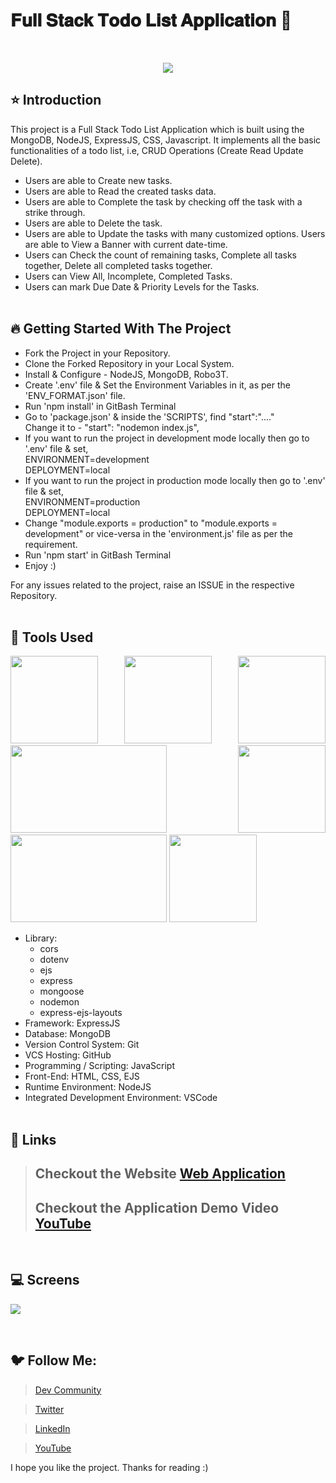 # 𝐅𝐮𝐥𝐥 𝐒𝐭𝐚𝐜𝐤 𝐓𝐨𝐝𝐨 𝐋𝐢𝐬𝐭 𝐀𝐩𝐩𝐥𝐢𝐜𝐚𝐭𝐢𝐨𝐧 🚀

<br/>
<p align="center">
<img src="https://user-images.githubusercontent.com/76626529/185441736-3de3ccec-045d-42b2-9533-b786fdf12e02.png">
</p>

## ⭐ Introduction

This project is a Full Stack Todo List Application which is built using the MongoDB, NodeJS, ExpressJS, CSS, Javascript. It implements all the basic functionalities of a todo list, i.e, CRUD Operations (Create Read Update Delete).

-  Users are able to Create new tasks.
-  Users are able to Read the created tasks data.
-  Users are able to Complete the task by checking off the task with a strike through.
-  Users are able to Delete the task.
-  Users are able to Update the tasks with many customized options.
   Users are able to View a Banner with current date-time.
-  Users can Check the count of remaining tasks, Complete all tasks together, Delete all completed tasks together.
-  Users can View All, Incomplete, Completed Tasks.
-  Users can mark Due Date & Priority Levels for the Tasks.
   <br/>
   <br/>

## 🔥 Getting Started With The Project

-  Fork the Project in your Repository.
-  Clone the Forked Repository in your Local System.
-  Install & Configure - NodeJS, MongoDB, Robo3T.
-  Create '.env' file & Set the Environment Variables in it, as per the 'ENV_FORMAT.json' file.
-  Run 'npm install' in GitBash Terminal
-  Go to 'package.json' & inside the 'SCRIPTS', find "start":"...." <br/>
   Change it to - "start": "nodemon index.js",
-  If you want to run the project in development mode locally then go to '.env' file & set,<br/>
   ENVIRONMENT=development <br/>
   DEPLOYMENT=local
-  If you want to run the project in production mode locally then go to '.env' file & set,<br/>
   ENVIRONMENT=production <br/>
   DEPLOYMENT=local
-  Change "module.exports = production" to "module.exports = development" or vice-versa in the 'environment.js' file as per the requirement.
-  Run 'npm start' in GitBash Terminal
-  Enjoy :)

For any issues related to the project, raise an ISSUE in the respective Repository.
<br/>
<br/>

## 🔨 Tools Used

<p align="justify">
<img height="140" width="140" src="https://www.w3.org/html/logo/downloads/HTML5_Logo_256.png">
<img height="140" width="140" src="https://logodix.com/logo/470309.png">
<img height="140" width="140" src="https://upload.wikimedia.org/wikipedia/commons/6/6a/JavaScript-logo.png">
<img height="140" width="250" src="https://encrypted-tbn0.gstatic.com/images?q=tbn:ANd9GcQv2l-4Y-ZVZm77rzV9CRJxmgNPpy36zgePIA&usqp=CAU">
<img height="140" width="140" src="https://encrypted-tbn0.gstatic.com/images?q=tbn:ANd9GcSMX7p-_Zo1LqsEfO1v3B6Zw0Jgvhk4vo1fKA&usqp=CAU">
<img height="140" width="250" src="https://encrypted-tbn0.gstatic.com/images?q=tbn:ANd9GcRASBParCnQhsRkKZ8opkkRjtk9XJ-MHdy0jA&usqp=CAU">
<img height="140" width="140" src="https://code.visualstudio.com/assets/apple-touch-icon.png">
</p>

-  Library:
   -  cors
   -  dotenv
   -  ejs
   -  express
   -  mongoose
   -  nodemon
   -  express-ejs-layouts
-  Framework: ExpressJS
-  Database: MongoDB
-  Version Control System: Git
-  VCS Hosting: GitHub
-  Programming / Scripting: JavaScript
-  Front-End: HTML, CSS, EJS
-  Runtime Environment: NodeJS
-  Integrated Development Environment: VSCode
   <br/>
   <br/>

## 🔗 Links

> ## Checkout the Website [Web Application](https://full-stack-todo-list-app.herokuapp.com)
>
> ## Checkout the Application Demo Video [YouTube](https://youtu.be/2VyxSQAE5mo)

<br/>

## 💻 Screens

<p align="justify">
<img src="https://user-images.githubusercontent.com/76626529/185441736-3de3ccec-045d-42b2-9533-b786fdf12e02.png">
</p>
<br/>

## 🐦 Follow Me:

> [Dev Community](https://dev.to/ayushkanduri)

> [Twitter](https://twitter.com/ayush_codes)

> [LinkedIn](https://www.linkedin.com/in/ayushkanduri/)

> [YouTube](https://www.youtube.com/channel/UC6c1ajC_2jF7wQp7Y13t2bg)

I hope you like the project. Thanks for reading :)
